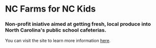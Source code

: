 # NC Farms for NC Kids 
### Non-profit iniative aimed at getting fresh, local produce into North Carolina's public school cafeterias. 
You can visit the site to learn more information [here](www.ncfarmsfornckids.com).
